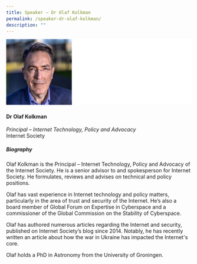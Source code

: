 ```yaml
---
title: Speaker – Dr Olaf Kolkman
permalink: /speaker-dr-olaf-kolkman/
description: ""
---
```

![](/images/Speakers/Dr%20Olaf%20Kolkman.jpg)

#### **Dr Olaf Kolkman**

*Principal – Internet Technology, Policy and Advocacy*  
Internet Society

##### **Biography**
Olaf Kolkman is the Principal – Internet Technology, Policy and Advocacy of the Internet Society. He is a senior advisor to and spokesperson for Internet Society. He formulates, reviews and advises on technical and policy positions. 

Olaf has vast experience in Internet technology and policy matters, particularly in the area of trust and security of the Internet. He’s also a board member of Global Forum on Expertise in Cyberspace and a commissioner of the Global Commission on the Stability of Cyberspace.

Olaf has authored numerous articles regarding the Internet and security, published on Internet Society’s blog since 2014. Notably, he has recently written an article about how the war in Ukraine has impacted the Internet's core.

Olaf holds a PhD in Astronomy from the University of Groningen.